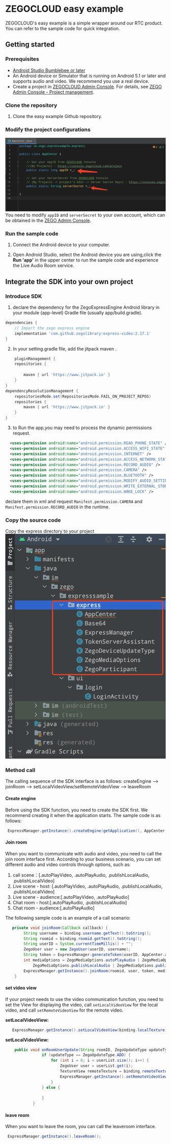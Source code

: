 # ZEGOCLOUD easy example
ZEGOCLOUD's easy example is a simple wrapper around our RTC product. You can refer to the sample code for quick integration.

## Getting started

### Prerequisites

* [Android Studio Bumblebee or later](https://developer.android.com/studio)
* An Android device or Simulator that is running on Android 5.1 or later and supports audio and video. We recommend you use a real device.
* Create a project in [ZEGOCLOUD Admin Console](https://console.zegocloud.com/). For details, see [ZEGO Admin Console - Project management](https://docs.zegocloud.com/article/1271).

###  Clone the repository
1. Clone the easy example Github repository. 

### Modify the project configurations
![](media/16496764650900/16496772462635.png)
You need to modify `appID` and `serverSecret` to your own account, which can be obtained in the [ZEGO Admin Console](https://console.zegocloud.com/).

### Run the sample code

1. Connect the Android device to your computer.

2. Open Android Studio, select the Android device you are using,click the **Run 'app'** in the upper center to run the sample code and experience the Live Audio Room service.

## Integrate the SDK into your own project

### Introduce SDK
1. declare the dependency for the ZegoExpressEngine Android library in your module (app-level) Gradle file (usually app/build.gradle).
```groovy
dependencies {
    // Import the zego express engine
    implementation 'com.github.zegolibrary:express-video:2.17.1'
}
```
2. In your setting.gradle file, add the jitpack maven .
``` groovy
    pluginManagement {
    repositories {
        
        maven { url 'https://www.jitpack.io' }
    }
}
dependencyResolutionManagement {
    repositoriesMode.set(RepositoriesMode.FAIL_ON_PROJECT_REPOS)
    repositories {
        maven { url 'https://www.jitpack.io' }
    }
}
```
3. to Run the app,you may need to process the dynamic permissions request.
```xml
  <uses-permission android:name="android.permission.READ_PHONE_STATE" />
  <uses-permission android:name="android.permission.ACCESS_WIFI_STATE" />
  <uses-permission android:name="android.permission.INTERNET" />
  <uses-permission android:name="android.permission.ACCESS_NETWORK_STATE" />
  <uses-permission android:name="android.permission.RECORD_AUDIO" />
  <uses-permission android:name="android.permission.CAMERA" />
  <uses-permission android:name="android.permission.BLUETOOTH" />
  <uses-permission android:name="android.permission.MODIFY_AUDIO_SETTINGS" />
  <uses-permission android:name="android.permission.WRITE_EXTERNAL_STORAGE" />
  <uses-permission android:name="android.permission.WAKE_LOCK" />
```
declare them in xml and request `Manifest.permission.CAMERA` and `Manifest.permission.RECORD_AUDIO` in the runtime.

### Copy the source code
Copy the express directory to your project
![](media/16496764650900/16496772462634.png)
### Method call
The calling sequence of the SDK interface is as follows:
createEngine --> joinRoom --> setLocalVideoView/setRemoteVideoView --> leaveRoom

#### Create engine
Before using the SDK function, you need to create the SDK first. We recommend creating it when the application starts. The sample code is as follows:
```java
 ExpressManager.getInstance().createEngine(getApplication(), AppCenter.appID);
```

#### Join room
When you want to communicate with audio and video, you need to call the join room interface first. According to your business scenario, you can set different audio and video controls through options, such as:

1. call scene：[.autoPlayVideo, .autoPlayAudio, .publishLocalAudio, .publishLocalVideo]
2. Live scene - host: [.autoPlayVideo, .autoPlayAudio, .publishLocalAudio, .publishLocalVideo]
3. Live scene - audience:[.autoPlayVideo, .autoPlayAudio]
4. Chat room - host:[.autoPlayAudio, .publishLocalAudio]
5. Chat room - audience:[.autoPlayAudio]

The following sample code is an example of a call scenario:
```java
   private void joinRoom(Callback callback) {
        String username = binding.username.getText().toString();
        String roomid = binding.roomid.getText().toString();
        String userID = System.currentTimeMillis() + "";
        ZegoUser user = new ZegoUser(userID, username);
        String token = ExpressManager.generateToken(userID, AppCenter.appID, AppCenter.serverSecret);
        int mediaOptions = ZegoMediaOptions.autoPlayAudio | ZegoMediaOptions.autoPlayVideo |
            ZegoMediaOptions.publishLocalAudio | ZegoMediaOptions.publishLocalVideo;
        ExpressManager.getInstance().joinRoom(roomid, user, token, mediaOptions, callback);
    }
```
#### set video view
If your project needs to use the video communication function, you need to set the View for displaying the video, call `setLocalVideoView` for the local video, and call `setRemoteVideoView` for the remote video.

**setLocalVideoView:**
```java
   ExpressManager.getInstance().setLocalVideoView(binding.localTexture);
```

**setLocalVideoView:**
```java
    public void onRoomUserUpdate(String roomID, ZegoUpdateType updateType, ArrayList<ZegoUser> userList) {
                if (updateType == ZegoUpdateType.ADD) {
                    for (int i = 0; i < userList.size(); i++) {
                        ZegoUser user = userList.get(i);
                        TextureView remoteTexture = binding.remoteTexture;
                        ExpressManager.getInstance().setRemoteVideoView(user.userID, remoteTexture);
                    }
                } else {
                    
                }
            }
```

#### leave room
When you want to leave the room, you can call the leaveroom interface.
```java
 ExpressManager.getInstance().leaveRoom();
```
